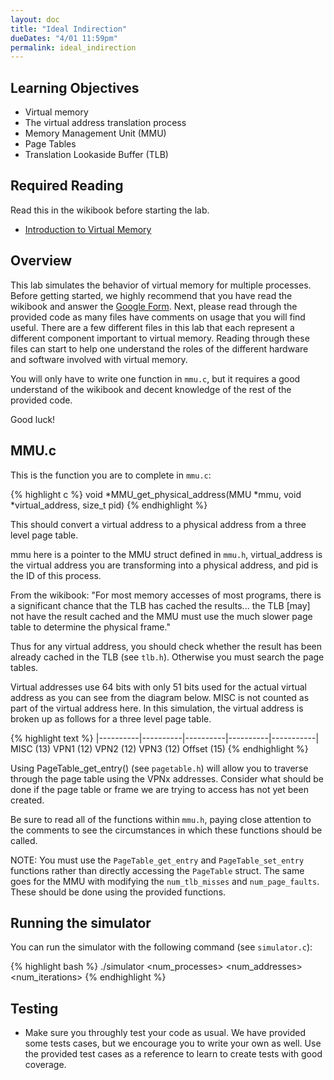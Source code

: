 ```yaml
---
layout: doc
title: "Ideal Indirection"
dueDates: "4/01 11:59pm"
permalink: ideal_indirection
---
```


## Learning Objectives

*   Virtual memory
*   The virtual address translation process
  * Memory Management Unit (MMU)
  * Page Tables
  * Translation Lookaside Buffer (TLB)

## Required Reading

Read this in the wikibook before starting the lab.

* [Introduction to Virtual Memory](https://github.com/angrave/SystemProgramming/wiki/Virtual-Memory%2C-Part-1%3A-Introduction-to-Virtual-Memory)


## Overview

This lab simulates the behavior of virtual memory for multiple processes. Before getting started, we highly recommend that you have read the wikibook and answer the [Google Form](http://goo.gl/forms/4Us4vBPJnj). Next, please read through the provided code as many files have comments on usage that you will find useful. There are a few different files in this lab that each represent a different component important to virtual memory. Reading through these files can start to help one understand the roles of the different hardware and software involved with virtual memory.

You will only have to write one function in `mmu.c`, but it requires a good understand of the wikibook and decent knowledge of the rest of the provided code.

Good luck!


## MMU.c

This is the function you are to complete in `mmu.c`:

{% highlight c %}
void *MMU_get_physical_address(MMU *mmu, void *virtual_address, size_t pid)
{% endhighlight %}

This should convert a virtual address to a physical address from a three level page table.

mmu here is a pointer to the MMU struct defined in `mmu.h`, virtual_address is the virtual address you are transforming into a physical address, and pid is the ID of this process.

From the wikibook: "For most memory accesses of most programs, there is a significant chance that the TLB has cached the results... the TLB [may] not have the result cached and the MMU must use the much slower page table to determine the physical frame."

Thus for any virtual address, you should check whether the result has been already cached in the TLB (see `tlb.h`). Otherwise you must search the page tables.

Virtual addresses use 64 bits with only 51 bits used for the actual virtual address as you can see from the diagram below. MISC is not counted as part of the virtual address here. In this simulation, the virtual address is broken up as follows for a three level page table.

{% highlight text %}
|----------|----------|----------|----------|-----------|
  MISC (13) VPN1 (12)  VPN2 (12)  VPN3 (12)  Offset (15)
{% endhighlight %}

Using PageTable_get_entry() (see `pagetable.h`) will allow you to traverse through the page table using the VPNx addresses. Consider what should be done if the page table or frame we are trying to access has not yet been created.

Be sure to read all of the functions within `mmu.h`, paying close attention to the comments to see the circumstances in which these functions should be called.

NOTE: You must use the `PageTable_get_entry` and `PageTable_set_entry` functions rather than directly accessing the `PageTable` struct. The same goes for the MMU with modifying the `num_tlb_misses` and `num_page_faults`. These should be done using the provided functions.


## Running the simulator

You can run the simulator with the following command (see `simulator.c`): 

{% highlight bash %}
./simulator <num_processes> <num_addresses> <num_iterations> <random seed>
{% endhighlight %}

## Testing

*   Make sure you throughly test your code as usual. We have provided some tests cases, but we encourage you to write your own as well. Use the provided test cases as a reference to learn to create tests with good coverage.


